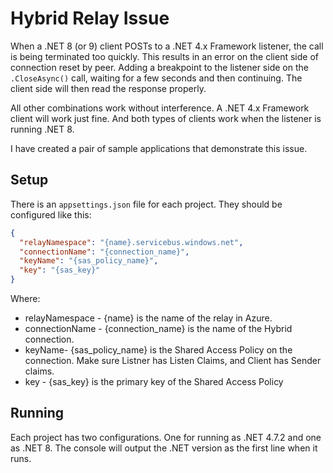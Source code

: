 # Hybrid Relay Issue

When a .NET 8 (or 9) client POSTs to a .NET 4.x Framework listener, the call is being terminated too quickly.  This results in an error on the client side of connection reset by peer.  Adding a breakpoint to the listener side on the `.CloseAsync()` call, waiting for a few seconds and then continuing.  The client side will then read the response properly.

All other combinations work without interference.  A .NET 4.x Framework client will work just fine.  And both types of clients work when the listener is running .NET 8.

I have created a pair of sample applications that demonstrate this issue.

## Setup

There is an `appsettings.json` file for each project.  They should be configured like this:

```json
{
  "relayNamespace": "{name}.servicebus.windows.net",
  "connectionName": "{connection_name}",
  "keyName": "{sas_policy_name}",
  "key": "{sas_key}"
}
```

Where:

* relayNamespace - {name} is the name of the relay in Azure.
* connectionName - {connection_name} is the name of the Hybrid connection.
* keyName- {sas_policy_name} is the Shared Access Policy on the connection.  Make sure Listner has Listen Claims, and Client has Sender claims.
* key - {sas_key} is the primary key of the Shared Access Policy

## Running

Each project has two configurations.  One for running as .NET 4.7.2 and one as .NET 8.  The console will output the .NET version as the first line when it runs.
